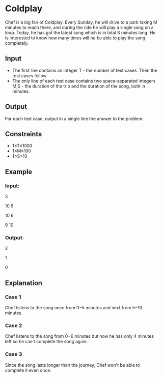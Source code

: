 # Coldplay

Chef is a big fan of Coldplay. 
Every Sunday, he will drive to a park taking M minutes to reach there, and during the ride he will play a single song on a loop. 
Today, he has got the latest song which is in total S minutes long. 
He is interested to know how many times will he be able to play the song completely.

## Input

- The first line contains an integer T - the number of test cases. Then the test cases follow.
- The only line of each test case contains two space-separated integers M,S - the duration of the trip and the duration of the song, both in minutes.

## Output

For each test case, output in a single line the answer to the problem.

## Constraints

- 1≤T≤1000
- 1≤M≤100
- 1≤S≤10

## Example

### Input:

3

10 5

10 6

9 10

### Output:

2

1

0

## Explanation

### Case 1

Chef listens to the song once from 0−5 minutes and next from 5−10 minutes.

### Case 2

Chef listens to the song from 0−6 minutes but now he has only 4 minutes left so he can't complete the song again.

### Case 3

Since the song lasts longer than the journey, Chef won't be able to complete it even once.
